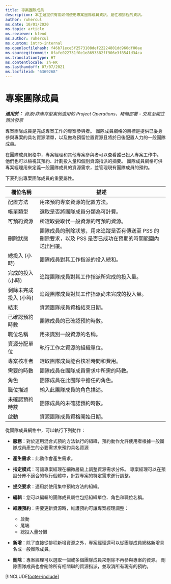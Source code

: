 ```yaml
---
title: 專案團隊成員
description: 本主題提供有關如何使用專案團隊成員資訊、屬性和排程的資訊。
author: ruhercul
ms.date: 10/01/2020
ms.topic: article
ms.reviewer: kfend
ms.author: ruhercul
ms.custom: intro-internal
ms.openlocfilehash: f46b71ece5f2573108def22224801dd960df00ae
ms.sourcegitcommit: 0fafe022731f0e1e8693382ff906e3f8541d34ca
ms.translationtype: HT
ms.contentlocale: zh-HK
ms.lasthandoff: 07/07/2021
ms.locfileid: "6369268"
---
```

# <a name="project-team-members"></a>專案團隊成員

_**適用於：** 資源/非庫存型案例適用的 Project Operations、精簡部署 - 交易至開立預估發票_

專案團隊成員是完成專案工作的專案參與者。 團隊成員網格的目標是提供已委身參與專案的具名資源清單，以及做為預留位置資源且將於日後配置人力的一般團隊成員。

在團隊成員網格中，專案經理和其他專案參與者可以查看誰已投入專案工作中。 他們也可以檢視其預約、計劃投入量和個別資源指派的摘要。 團隊成員網格可供專案經理用來定義一般團隊成員的資源需求，並管理現有團隊成員的預約。

下表列出專案團隊成員的重要屬性。

| 欄位名稱          | 描述                                                                                                                                                                  |
|--------------------------|-----------------------------------------------------------------------------------------------------------------------------------------------------------------------------------|
| 配置方法        | 用來預約專案資源的配置方法。                                                                         |
| 帳單類型             | 選取是否將團隊成員分類為可計費。                                                                                                                                       |
| 可預約資源        | 所選取要取代一般資源的可預約資源。                                                                                                                   |
| 刪除狀態            | 團隊成員的刪除狀態，用來追蹤是否有傳送至 PSS 的刪除要求，以及 PSS 是否已成功在預期的時間範圍內送出回覆。 |
| 總投入 (小時)     | 團隊成員對其工作指派的投入總和。                                                                                                                         |
| 完成的投入 (小時) | 追蹤團隊成員對其工作指派所完成的投入量。                                                                                           |
| 剩餘未完成投入 (小時) | 追蹤團隊成員對其工作指派尚未完成的投入量。                                                                                    |
| 結束                   | 資源團隊成員資格結束日期。                                                                                                                                            |
| 已確認預約時數        | 團隊成員的已確認預約時數。                                                                                                                                                                |
| 職位名稱            | 用來識別一般資源的名稱。                                                                                                                                   |
| 資源分配單位          | 執行工作之資源的組織單位。                                                                                                                      |
| 專案核准者         | 選取團隊成員能否核准時間和費用。                                                                                                                     |
| 需要的時數           | 團隊成員在團隊成員需求中所需的時數。                                                                                                                       |
| 角色                     | 團隊成員在此團隊中擔任的角色。                                                                                                                                |
| 職位描述     | 輸入此團隊成員的角色描述。                                                                                                                             |
| 未確認預約時數        | 團隊成員的未確認預約時數。                                                                                                                                                                 |
| 啟動                    | 資源團隊成員資格開始日期。                                                                                                                                          |

從團隊成員網格中，可以執行下列動作：

- **服務**：對於運用混合式預約方法執行的組織，預約動作允許使用者根據一般團隊成員產生的必要需求來預約具名資源
- **產生需求**：此動作會產生需求。
- **指定模式**：可讓專案經理在細微層級上調整資源需求分佈。 專案經理可以在預設分佈不適合的執行個體中，針對專案的特定需求進行調整。
- **提交要求**：適用於使用集中預約方法的組織。
- **編輯**：您可以編輯的團隊成員屬性包括組織單位、角色和職位名稱。
- **維護預約**：需要更新資源時，維護預約可讓專案經理調整：

    - 啟動
    - 尾端
    - 總投入量分攤

- **新增**：除了直接從排程新增資源之外，專案經理還可以從團隊成員網格新增具名或一般團隊成員。
- **刪除**：專案經理可以選取一個或多個團隊成員來刪除不再參與專案的資源。 刪除團隊成員也會刪除所有相關聯的資源指派，並取消所有現有的預約。


[!INCLUDE[footer-include](../includes/footer-banner.md)]